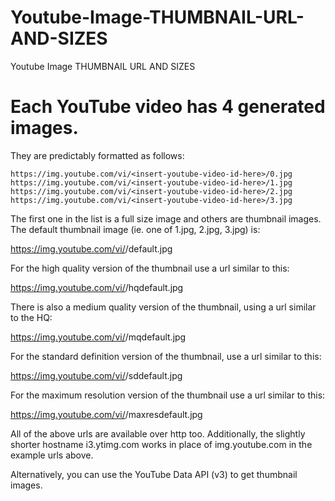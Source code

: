 # Youtube-Image-THUMBNAIL-URL-AND-SIZES
Youtube Image THUMBNAIL URL AND SIZES


# Each YouTube video has 4 generated images. 
They are predictably formatted as follows:

```
https://img.youtube.com/vi/<insert-youtube-video-id-here>/0.jpg 
https://img.youtube.com/vi/<insert-youtube-video-id-here>/1.jpg
https://img.youtube.com/vi/<insert-youtube-video-id-here>/2.jpg
https://img.youtube.com/vi/<insert-youtube-video-id-here>/3.jpg
```

The first one in the list is a full size image and others are thumbnail images. 
The default thumbnail image (ie. one of 1.jpg, 2.jpg, 3.jpg) is:


https://img.youtube.com/vi/<insert-youtube-video-id-here>/default.jpg
  
For the high quality version of the thumbnail use a url similar to this:
  

https://img.youtube.com/vi/<insert-youtube-video-id-here>/hqdefault.jpg
  
There is also a medium quality version of the thumbnail, using a url similar to the HQ:
  

https://img.youtube.com/vi/<insert-youtube-video-id-here>/mqdefault.jpg
  
For the standard definition version of the thumbnail, use a url similar to this:
  

https://img.youtube.com/vi/<insert-youtube-video-id-here>/sddefault.jpg
  
For the maximum resolution version of the thumbnail use a url similar to this:
  

https://img.youtube.com/vi/<insert-youtube-video-id-here>/maxresdefault.jpg
  
All of the above urls are available over http too. Additionally, the slightly shorter hostname i3.ytimg.com works in place of img.youtube.com in the example urls above.
  

Alternatively, you can use the YouTube Data API (v3) to get thumbnail images.
